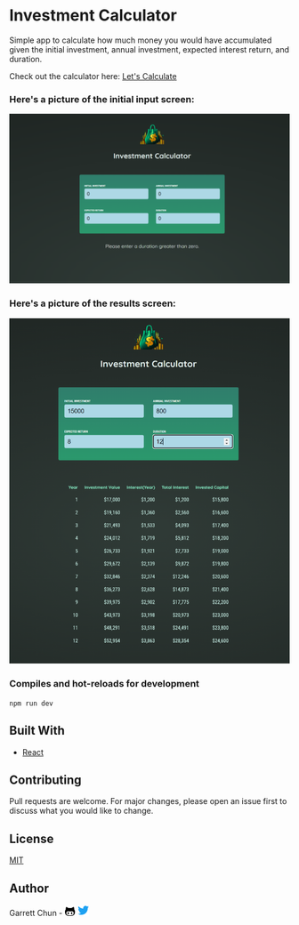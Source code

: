 # Investment Calculator

Simple app to calculate how much money you would have accumulated given the initial investment, annual investment, expected interest return, and duration.

Check out the calculator here:
[Let's Calculate](https://)

### Here's a picture of the initial input screen:

![InputScreen](./src/assets/begin.png)

### Here's a picture of the results screen:

![ResultsScreen](./src/assets/results.png)

### Compiles and hot-reloads for development

```
npm run dev
```

## Built With

- [React](https://https://react.dev/)

## Contributing

Pull requests are welcome. For major changes, please open an issue first to discuss what you would like to change.

## License

[MIT](https://choosealicense.com/licenses/mit/)

## Author

Garrett Chun - [![Github][1.1]][1] [![Twitter][1.2]][2]

[1.1]: ./src/assets/githubCat.png
[1.2]: ./src/assets/twitter20.png
[1]: https://github.com/KapakahiCoder
[2]: http://www.twitter.com/KapakahiCoder

